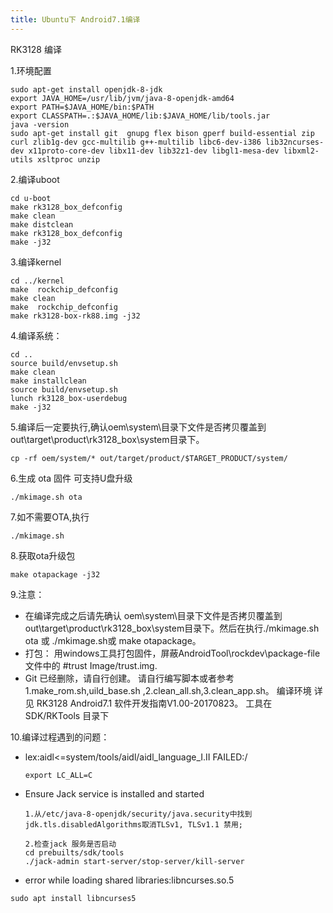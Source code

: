 ```yaml
---
title: Ubuntu下 Android7.1编译
---
```


RK3128 编译

1.环境配置

```
sudo apt-get install openjdk-8-jdk
export JAVA_HOME=/usr/lib/jvm/java-8-openjdk-amd64
export PATH=$JAVA_HOME/bin:$PATH
export CLASSPATH=.:$JAVA_HOME/lib:$JAVA_HOME/lib/tools.jar
java -version
sudo apt-get install git  gnupg flex bison gperf build-essential zip curl zlib1g-dev gcc-multilib g++-multilib libc6-dev-i386 lib32ncurses-dev x11proto-core-dev libx11-dev lib32z1-dev libgl1-mesa-dev libxml2-utils xsltproc unzip
```



2.编译uboot

```
cd u-boot
make rk3128_box_defconfig 
make clean
make distclean
make rk3128_box_defconfig   
make -j32
```



3.编译kernel

```
cd ../kernel
make  rockchip_defconfig 
make clean
make  rockchip_defconfig 
make rk3128-box-rk88.img -j32
```



4.编译系统：

```
cd ..
source build/envsetup.sh
make clean
make installclean
source build/envsetup.sh
lunch rk3128_box-userdebug
make -j32
```

5.编译后一定要执行,确认oem\system\目录下文件是否拷贝覆盖到out\target\product\rk3128_box\system目录下。 

```
cp -rf oem/system/* out/target/product/$TARGET_PRODUCT/system/
```

6.生成 ota 固件 可支持U盘升级 

```
./mkimage.sh ota  
```

7.如不需要OTA,执行 

```
./mkimage.sh
```

8.获取ota升级包

```
make otapackage -j32   
```

9.注意：

- 在编译完成之后请先确认 oem\system\目录下文件是否拷贝覆盖到out\target\product\rk3128_box\system目录下。然后在执行./mkimage.sh ota 或 ./mkimage.sh或 make otapackage。
- 打包：
  用windows工具打包固件，屏蔽AndroidTool\rockdev\package-file文件中的
  #trust       Image/trust.img.
- Git 已经删除，请自行创建。
  请自行编写脚本或者参考1.make_rom.sh,uild_base.sh ,2.clean_all.sh,3.clean_app.sh。
  编译环境 详见 RK3128 Android7.1 软件开发指南V1.00-20170823。
  工具在SDK/RKTools 目录下

10.编译过程遇到的问题：

- lex:aidl<=system/tools/aidl/aidl_language_I.II FAILED:/

  ```
  export LC_ALL=C
  ```

  

- Ensure Jack service is installed and started

  ```
  1.从/etc/java-8-openjdk/security/java.security中找到jdk.tls.disabledAlgorithms取消TLSv1, TLSv1.1 禁用; 
  
  2.检查jack 服务是否启动
  cd prebuilts/sdk/tools
  ./jack-admin start-server/stop-server/kill-server
  ```

  

-  error while loading shared libraries:libncurses.so.5

  ```
  sudo apt install libncurses5
  ```

  
